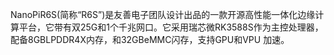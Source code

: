 NanoPiR6S(简称“R6S”)是友善电子团队设计出品的一款开源高性能一体化边缘计算平台，它带有双25G和1个千兆网口。它采用瑞芯微RK3588S作为主控处理器，配备8GBLPDDR4X内存，和32GBeMMC闪存，支持GPU和VPU 加速。